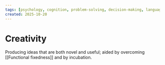 ```yaml
---
tags: [psychology, cognition, problem-solving, decision-making, language, intelligence, testing, heuristics, bias]
created: 2025-10-20
---
```

# Creativity

Producing ideas that are both novel and useful; aided by overcoming [[Functional fixedness]] and by incubation.
